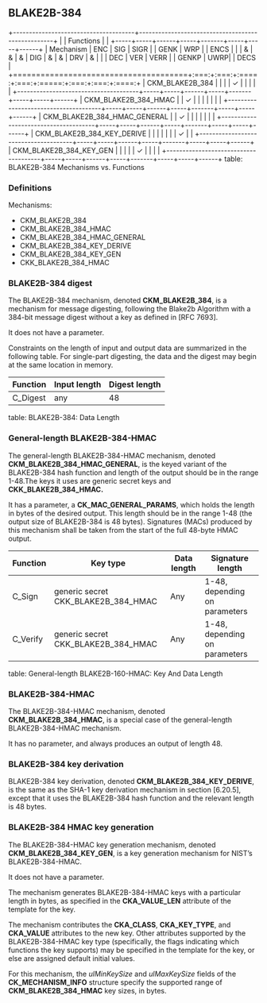 ## BLAKE2B-384

+--------------------------------------+---------------------------------------------------+
|                                      | Functions                                         |
|                                      +-----+-----+------+-----+-------+-----+-----+------+
| Mechanism                            | ENC | SIG | SIGR |     | GENK  | WRP |     | ENCS |
|                                      |  &  |  &  |  &   | DIG |   &   |  &  | DRV |  &   |
|                                      | DEC | VER | VERR |     | GENKP | UWRP|     | DECS |
+======================================+:===:+:===:+:====:+:===:+:=====:+:===:+:===:+:====:+
| CKM_BLAKE2B_384                      |     |     |      |  ✓  |       |     |     |      |
+--------------------------------------+-----+-----+------+-----+-------+-----+-----+------+
| CKM_BLAKE2B_384_HMAC                 |     |  ✓  |      |     |       |     |     |      |
+--------------------------------------+-----+-----+------+-----+-------+-----+-----+------+
| CKM_BLAKE2B_384_HMAC_GENERAL         |     |  ✓  |      |     |       |     |     |      |
+--------------------------------------+-----+-----+------+-----+-------+-----+-----+------+
| CKM_BLAKE2B_384_KEY_DERIVE           |     |     |      |     |       |     |  ✓  |      |
+--------------------------------------+-----+-----+------+-----+-------+-----+-----+------+
| CKM_BLAKE2B_384_KEY_GEN              |     |     |      |     |   ✓   |     |     |      |
+--------------------------------------+-----+-----+------+-----+-------+-----+-----+------+
table: BLAKE2B-384 Mechanisms vs. Functions

### Definitions

Mechanisms:

- CKM_BLAKE2B_384 
- CKM_BLAKE2B_384_HMAC 
- CKM_BLAKE2B_384_HMAC_GENERAL
- CKM_BLAKE2B_384_KEY_DERIVE
- CKM_BLAKE2B_384_KEY_GEN
- CKK_BLAKE2B_384_HMAC

### BLAKE2B-384 digest

The BLAKE2B-384 mechanism, denoted **CKM_BLAKE2B_384**, is a mechanism for
message digesting, following the Blake2b Algorithm with a 384-bit message digest
without a key as defined in [RFC 7693].

It does not have a parameter.

Constraints on the length of input and output data are summarized in the
following table. For single-part digesting, the data and the digest may begin at
the same location in memory.

| Function | Input length | Digest length |
|----------|--------------|---------------|
| C_Digest | any          | 48            |
table: BLAKE2B-384: Data Length

### General-length BLAKE2B-384-HMAC

The general-length BLAKE2B-384-HMAC mechanism, denoted
**CKM_BLAKE2B_384_HMAC_GENERAL**, is the keyed variant of the BLAKE2B-384 hash
function and length of the output should be in the range 1-48.The keys it uses
are generic secret keys and **CKK_BLAKE2B_384_HMAC.** 

It has a parameter, a **CK_MAC_GENERAL_PARAMS**, which holds the length in bytes
of the desired output. This length should be in the range 1-48 (the output size
of BLAKE2B-384 is 48 bytes). Signatures (MACs) produced by this mechanism shall
be taken from the start of the full 48-byte HMAC output.

| Function | Key type       | Data length | Signature length              |
|----------|----------------|-------------|-------------------------------|
| C_Sign   | generic secret CKK_BLAKE2B_384_HMAC | Any | 1-48, depending on parameters |
| C_Verify | generic secret CKK_BLAKE2B_384_HMAC | Any | 1-48, depending on parameters |
table: General-length BLAKE2B-160-HMAC: Key And Data Length

### BLAKE2B-384-HMAC

The BLAKE2B-384-HMAC mechanism, denoted **CKM_BLAKE2B_384_HMAC**, is a special
case of the general-length BLAKE2B-384-HMAC mechanism.

It has no parameter, and always produces an output of length 48.

### BLAKE2B-384 key derivation

BLAKE2B-384 key derivation, denoted **CKM_BLAKE2B_384_KEY_DERIVE**, is the same
as the SHA-1 key derivation mechanism in section [6.20.5], except that it uses
the BLAKE2B-384 hash function and the relevant length is 48 bytes. 

### BLAKE2B-384 HMAC key generation

The BLAKE2B-384-HMAC key generation mechanism, denoted
**CKM_BLAKE2B_384_KEY_GEN**, is a key generation mechanism for NIST’s
BLAKE2B-384-HMAC.

It does not have a parameter.

The mechanism generates BLAKE2B-384-HMAC keys with a particular length in bytes,
as specified in the **CKA_VALUE_LEN** attribute of the template for the key.

The mechanism contributes the **CKA_CLASS**, **CKA_KEY_TYPE**, and **CKA_VALUE**
attributes to the new key. Other attributes supported by the BLAKE2B-384-HMAC
key type (specifically, the flags indicating which functions the key supports)
may be specified in the template for the key, or else are assigned default
initial values.

For this mechanism, the _ulMinKeySize_ and _ulMaxKeySize_ fields of the
**CK_MECHANISM_INFO** structure specify the supported range of
**CKM_BLAKE2B_384_HMAC** key sizes, in bytes.
